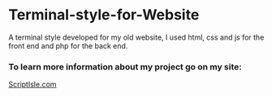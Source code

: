 # Terminal-style-for-Website
A terminal style developed for my old website, I used html, css and js for the front end and php for the back end. 

### To learn more information about my project go on my site:
[ScriptIsle.com](https://scriptisle.com/terminal-style-for-website/)
